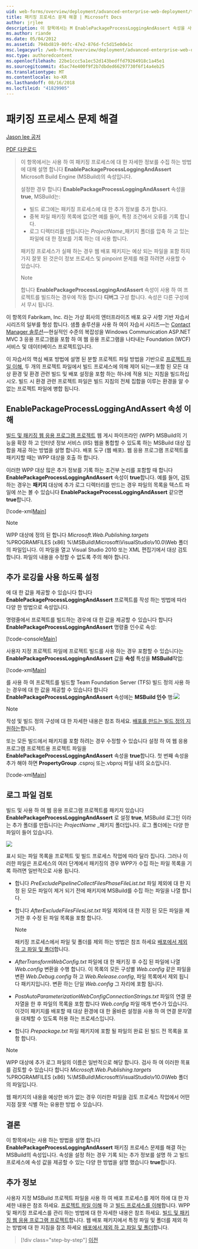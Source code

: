 ```yaml
---
uid: web-forms/overview/deployment/advanced-enterprise-web-deployment/troubleshooting-the-packaging-process
title: 패키징 프로세스 문제 해결 | Microsoft Docs
author: jrjlee
description: 이 항목에서는 M EnablePackageProcessLoggingAndAssert 속성을 사용 하 여 패키징 프로세스에 대 한 자세한 정보를 수집 하는 방법 설명 하는 중...
ms.author: riande
ms.date: 05/04/2012
ms.assetid: 794bd819-00fc-47e2-876d-fc5d15e0de1c
msc.legacyurl: /web-forms/overview/deployment/advanced-enterprise-web-deployment/troubleshooting-the-packaging-process
msc.type: authoredcontent
ms.openlocfilehash: 22be1ccc5a1ec52d143bedffd79264918c1a45e1
ms.sourcegitcommit: 45ac74e400f9f2b7dbded66297730f6f14a4eb25
ms.translationtype: MT
ms.contentlocale: ko-KR
ms.lasthandoff: 08/16/2018
ms.locfileid: "41829905"
---
```

<a name="troubleshooting-the-packaging-process"></a>패키징 프로세스 문제 해결
====================
[Jason lee 공저](https://github.com/jrjlee)

[PDF 다운로드](https://msdnshared.blob.core.windows.net/media/MSDNBlogsFS/prod.evol.blogs.msdn.com/CommunityServer.Blogs.Components.WeblogFiles/00/00/00/63/56/8130.DeployingWebAppsInEnterpriseScenarios.pdf)

> 이 항목에서는 사용 하 여 패키징 프로세스에 대 한 자세한 정보를 수집 하는 방법에 대해 설명 합니다 **EnablePackageProcessLoggingAndAssert** Microsoft Build Engine (MSBuild)의 속성입니다.
> 
> 설정한 경우 합니다 **EnablePackageProcessLoggingAndAssert** 속성을 **true**, MSBuild는:
> 
> - 빌드 로그에는 패키징 프로세스에 대 한 추가 정보를 추가 합니다.
> - 중복 파일 패키징 목록에 없으면 예를 들어, 특정 조건에서 오류를 기록 합니다.
> - 로그 디렉터리를 만듭니다는 *ProjectName*\_패키지 폴더를 압축 하 고 있는 파일에 대 한 정보를 기록 하는 데 사용 합니다.
> 
> 패키징 프로세스가 실패 하는 경우 웹 배포 패키지는 예상 되는 파일을 포함 하지 가지 잘못 된 것은이 정보 프로세스 및 pinpoint 문제를 해결 하려면 사용할 수 있습니다.
> 
> > [!NOTE]
> > 합니다 **EnablePackageProcessLoggingAndAssert** 속성이 사용 하 여 프로젝트를 빌드하는 경우에 작동 합니다 **디버그** 구성 합니다. 속성은 다른 구성에서 무시 됩니다.


이 항목의 Fabrikam, Inc. 라는 가상 회사의 엔터프라이즈 배포 요구 사항 기반 자습서 시리즈의 일부를 형성 합니다. 샘플 솔루션을 사용 하 여이 자습서 시리즈&#x2014;는 [Contact Manager 솔루션](../web-deployment-in-the-enterprise/the-contact-manager-solution.md)&#x2014;현실적인 수준의 복잡성을 Windows Communication ASP.NET MVC 3 응용 프로그램을 포함 하 여 웹 응용 프로그램을 나타내는 Foundation (WCF) 서비스 및 데이터베이스 프로젝트입니다.

이 자습서의 핵심 배포 방법에 설명 된 분할 프로젝트 파일 방법을 기반으로 [프로젝트 파일 이해](../web-deployment-in-the-enterprise/understanding-the-project-file.md), 두 개의 프로젝트 파일에서 빌드 프로세스에 의해 제어 되는&#x2014;포함 된 모든 대상 환경 및 환경 관련 빌드 및 배포 설정을 포함 하는 하나에 적용 되는 지침을 빌드하십시오. 빌드 시 환경 관련 프로젝트 파일은 빌드 지침의 전체 집합을 이루는 환경을 알 수 없는 프로젝트 파일에 병합 됩니다.

## <a name="understanding-the-enablepackageprocessloggingandassert-property"></a>EnablePackageProcessLoggingAndAssert 속성 이해

[빌드 및 패키징 웹 응용 프로그램 프로젝트](../web-deployment-in-the-enterprise/building-and-packaging-web-application-projects.md) 웹 게시 파이프라인 (WPP) MSBuild의 기능을 확장 하 고 인터넷 정보 서비스 (IIS) 웹을 통합할 수 있도록 하는 MSBuild 대상 집합을 제공 하는 방법을 설명 합니다. 배포 도구 (웹 배포). 웹 응용 프로그램 프로젝트를 패키지할 때는 WPP 대상을 호출 하 합니다.

이러한 WPP 대상 많은 추가 정보를 기록 하는 조건부 논리를 포함할 때 합니다 **EnablePackageProcessLoggingAndAssert** 속성이 **true**합니다. 예를 들어, 검토 하는 경우는 **패키지** 대상에 추가 로그 디렉터리를 만드는 경우 파일의 목록을 텍스트 파일에 쓰는 볼 수 있습니다 **EnablePackageProcessLoggingAndAssert** 같으면**true**합니다.


[!code-xml[Main](troubleshooting-the-packaging-process/samples/sample1.xml)]


> [!NOTE]
> WPP 대상에 정의 된 합니다 *Microsoft.Web.Publishing.targets* %PROGRAMFILES (x86) %\MSBuild\Microsoft\VisualStudio\v10.0\Web 폴더의 파일입니다. 이 파일을 열고 Visual Studio 2010 또는 XML 편집기에서 대상 검토 합니다. 파일의 내용을 수정할 수 없도록 주의 해야 합니다.


## <a name="enabling-the-additional-logging"></a>추가 로깅을 사용 하도록 설정

에 대 한 값을 제공할 수 있습니다 합니다 **EnablePackageProcessLoggingAndAssert** 프로젝트를 작성 하는 방법에 따라 다양 한 방법으로 속성입니다.

명령줄에서 프로젝트를 빌드하는 경우에 대 한 값을 제공할 수 있습니다 합니다 **EnablePackageProcessLoggingAndAssert** 명령줄 인수로 속성:


[!code-console[Main](troubleshooting-the-packaging-process/samples/sample2.cmd)]


사용자 지정 프로젝트 파일에 프로젝트 빌드를 사용 하는 경우 포함할 수 있습니다는 **EnablePackageProcessLoggingAndAssert** 값을 **속성** 특성을 **MSBuild**작업:


[!code-xml[Main](troubleshooting-the-packaging-process/samples/sample3.xml)]


를 사용 하 여 프로젝트를 빌드할 Team Foundation Server (TFS) 빌드 정의 사용 하는 경우에 대 한 값을 제공할 수 있습니다 합니다 **EnablePackageProcessLoggingAndAssert** 속성에는 **MSBuild 인수** 행:![](troubleshooting-the-packaging-process/_static/image1.png)

> [!NOTE]
> 작성 및 빌드 정의 구성에 대 한 자세한 내용은 참조 하세요. [배포를 만드는 빌드 정의 지 원하는](../configuring-team-foundation-server-for-web-deployment/creating-a-build-definition-that-supports-deployment.md)합니다.


또는 모든 빌드에서 패키지를 포함 하려는 경우 수정할 수 있습니다 설정 하 여 웹 응용 프로그램 프로젝트용 프로젝트 파일을 **EnablePackageProcessLoggingAndAssert** 속성을 **true**합니다. 첫 번째 속성을 추가 해야 하면 **PropertyGroup** .csproj 또는.vbproj 파일 내의 요소입니다.


[!code-xml[Main](troubleshooting-the-packaging-process/samples/sample4.xml)]


## <a name="reviewing-the-log-files"></a>로그 파일 검토

빌드 및 사용 하 여 웹 응용 프로그램 프로젝트를 패키지 있습니다 **EnablePackageProcessLoggingAndAssert** 로 설정 **true**, MSBuild 로그인 이라는 추가 폴더를 만듭니다는 *ProjectName* \_패키지 폴더입니다. 로그 폴더에는 다양 한 파일이 들어 있습니다.

![](troubleshooting-the-packaging-process/_static/image2.png)

표시 되는 파일 목록을 프로젝트 및 빌드 프로세스 작업에 따라 달라 집니다. 그러나 이러한 파일은 프로세스의 여러 단계에서 패키징의 경우 WPP가 수집 하는 파일 목록을 기록 하려면 일반적으로 사용 됩니다.

- 합니다 *PreExcludePipelineCollectFilesPhaseFileList.txt* 파일 제외에 대 한 지정 된 모든 파일이 제거 되기 전에 패키지에 MSBuild를 수집 하는 파일을 나열 합니다.
- 합니다 *AfterExcludeFilesFilesList.txt* 파일 제외에 대 한 지정 된 모든 파일을 제거한 후 수정 된 파일 목록을 포함 합니다.

    > [!NOTE]
    > 패키징 프로세스에서 파일 및 폴더를 제외 하는 방법은 참조 하세요 [배포에서 제외 하 고 파일 및 폴더](excluding-files-and-folders-from-deployment.md)합니다.
- *AfterTransformWebConfig.txt* 파일에 대 한 패키징 후 수집 된 파일에 나열 *Web.config* 변환을 수행 합니다. 이 목록의 모든 구성별 *Web.config* 같은 파일을 변환 *Web.Debug.config* 하 고 *Web.Release.config*, 파일 목록에서 제외 됩니다 패키지입니다. 변환 하는 단일 *Web.config* 그 자리에 포함 됩니다.
- *PostAutoParameterizationWebConfigConnectionStrings.txt* 파일의 연결 문자열을 한 후 파일의 목록을 포함 합니다 *Web.config* 파일 매개 변수가 있습니다. 이것이 패키지를 배포할 때 대상 환경에 대 한 올바른 설정을 사용 하 여 연결 문자열을 대체할 수 있도록 허용 하는 프로세스입니다.
- 합니다 *Prepackage.txt* 파일 패키지에 포함 될 파일의 완료 된 빌드 전 목록을 포함 합니다.

> [!NOTE]
> WPP 대상에 추가 로그 파일의 이름은 일반적으로 해당 합니다. 검사 하 여 이러한 목표를 검토할 수 있습니다 합니다 *Microsoft.Web.Publishing.targets* %PROGRAMFILES (x86) %\MSBuild\Microsoft\VisualStudio\v10.0\Web 폴더의 파일입니다.


웹 패키지의 내용을 예상한 바가 없는 경우 이러한 파일을 검토 프로세스 작업에서 어떤 지점 잘못 식별 하는 유용한 방법 수 있습니다.

## <a name="conclusion"></a>결론

이 항목에서는 사용 하는 방법을 설명 합니다 **EnablePackageProcessLoggingAndAssert** 패키징 프로세스 문제를 해결 하는 MSBuild의 속성입니다. 속성을 설정 하는 경우 기록 되는 추가 정보를 설명 하 고 빌드 프로세스에 속성 값을 제공할 수 있는 다양 한 방법을 설명 했습니다 **true**합니다.

## <a name="further-reading"></a>추가 정보

사용자 지정 MSBuild 프로젝트 파일을 사용 하 여 배포 프로세스를 제어 하에 대 한 자세한 내용은 참조 하세요. [프로젝트 파일 이해](../web-deployment-in-the-enterprise/understanding-the-project-file.md) 하 고 [빌드 프로세스를 이해](../web-deployment-in-the-enterprise/understanding-the-build-process.md)합니다. WPP 및 패키징 프로세스를 관리 하는 방법에 대 한 자세한 내용은 참조 하세요. [빌드 및 패키징 웹 응용 프로그램 프로젝트](../web-deployment-in-the-enterprise/building-and-packaging-web-application-projects.md)합니다. 웹 배포 패키지에서 특정 파일 및 폴더를 제외 하는 방법에 대 한 지침을 참조 하세요 [배포에서 제외 하 고 파일 및 폴더](excluding-files-and-folders-from-deployment.md)합니다.

> [!div class="step-by-step"]
> [이전](running-windows-powershell-scripts-from-msbuild-project-files.md)
